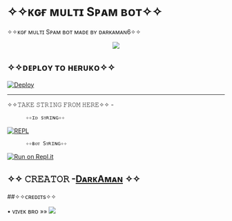 # ✧✧ᴋɢғ ᴍᴜʟᴛɪ Sᴘᴀᴍ ʙᴏᴛ✧✧




✧✧ᴋɢғ ᴍᴜʟᴛɪ Sᴘᴀᴍ ʙᴏᴛ ᴍᴀᴅᴇ ʙʏ ᴅᴀʀᴋᴀᴍᴀɴ6✧✧



<p align="center">
  <img src="https://telegra.ph/file/a604b3e6120ac54eb3075.jpg">

</p>

## ✧✧ᴅᴇᴘʟᴏʏ ᴛᴏ ʜᴇʀᴜᴋᴏ✧✧

 
[![Deploy](https://www.herokucdn.com/deploy/button.svg)](https://dashboard.heroku.com/new?template=https%3A%2F%2Fgithub.com%2FDARKAMAN6%2FKGF-MULTI-SPAM-BOT)

------------------------------------------------

✧✧𝚃𝙰𝙺𝙴 𝚂𝚃𝚁𝙸𝙽𝙶 𝙵𝚁𝙾𝙼 𝙷𝙴𝚁𝙴✧✧ - 

          ✧✧ɪᴅ sᴛʀɪɴɢ✧✧


[![REPL](https://repl.it/badge/github/DARKAMAN6/KGF-MULTI-SPAM-BOT)](https://replit.com/@DARKAMAN6/KGF-MULTI-SPAM-REPLIT-BY-DARKAMAN6)
 

          ✧✧ʙᴏᴛ Sᴛʀɪɴɢ✧✧


[![Run on Repl.it](https://repl.it/badge/github/YukkiBot/YukkiSpamBot)](https://replit.com/@unknownforall1/SPAM-BOT-REPL-BY-SIDDHANT-DEVIL)


     
## ✧✧ 𝙲𝚁𝙴𝙰𝚃𝙾𝚁 -[DᴀʀᴋAᴍᴀɴ](https://t.me/DARKAMAN) ✧✧




##✧✧ᴄʀᴇᴅɪᴛs✧✧




• ᴠɪᴠᴇᴋ ʙʀᴏ »»   <a href="https://github.com//unknownforall1" alt="ᴠɪᴠᴇᴋ ʙʀᴏ"> <img src="https://img.shields.io/badge/ᴠɪᴠᴇᴋ ʙʀᴏ-A679d?logo=github" /></a>
